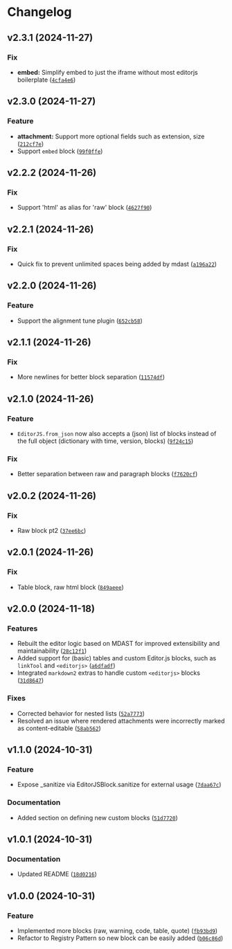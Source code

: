 # Changelog

<!--next-version-placeholder-->

## v2.3.1 (2024-11-27)

### Fix

* **embed:** Simplify embed to just the iframe without most editorjs boilerplate ([`4cfa4e6`](https://github.com/educationwarehouse/edwh-editorjs/commit/4cfa4e6c05fc0d3d39f50b2ccb60c41d42c1b506))

## v2.3.0 (2024-11-27)

### Feature

* **attachment:** Support more optional fields such as extension, size ([`212cf7e`](https://github.com/educationwarehouse/edwh-editorjs/commit/212cf7e871f3b9b5137234fea050e24b268229f5))
* Support `embed` block ([`99f0ffe`](https://github.com/educationwarehouse/edwh-editorjs/commit/99f0ffe257efb11eab76f266cf86e72c2f9df2eb))

## v2.2.2 (2024-11-26)

### Fix

* Support 'html' as alias for 'raw' block ([`4627f90`](https://github.com/educationwarehouse/edwh-editorjs/commit/4627f900a30bf6d6b202790958a78d4ef745ee11))

## v2.2.1 (2024-11-26)

### Fix

* Quick fix to prevent unlimited spaces being added by mdast ([`a196a22`](https://github.com/educationwarehouse/edwh-editorjs/commit/a196a221b623f7d4808aec64ef455197bdcfacaf))

## v2.2.0 (2024-11-26)

### Feature

* Support the alignment tune plugin ([`652cb58`](https://github.com/educationwarehouse/edwh-editorjs/commit/652cb58920b35fbb36c56d665e52e69a40811258))

## v2.1.1 (2024-11-26)

### Fix

* More newlines for better block separation ([`11574df`](https://github.com/educationwarehouse/edwh-editorjs/commit/11574df641ed9c7b4da11a0ee8c102b737c3cf66))

## v2.1.0 (2024-11-26)

### Feature

* `EditorJS.from_json` now also accepts a (json) list of blocks instead of the full object (dictionary with time, version, blocks) ([`9f24c15`](https://github.com/educationwarehouse/edwh-editorjs/commit/9f24c15983948db96153901e804b9a2b11029f49))

### Fix

* Better separation between raw and paragraph blocks ([`f7620cf`](https://github.com/educationwarehouse/edwh-editorjs/commit/f7620cf6f34a0a9b9a218fb1c78a67a04f15b78e))

## v2.0.2 (2024-11-26)

### Fix

* Raw block pt2 ([`37ee6bc`](https://github.com/educationwarehouse/edwh-editorjs/commit/37ee6bc09dd8f54ca22f2652be1c5920d74779d1))

## v2.0.1 (2024-11-26)

### Fix

* Table block, raw html block ([`849aeee`](https://github.com/educationwarehouse/edwh-editorjs/commit/849aeee9fcafd51cb71416edeb127820ee3fc89f))

## v2.0.0 (2024-11-18)

### Features

* Rebuilt the editor logic based on MDAST for improved extensibility and maintainability ([`28c12f1`](https://github.com/educationwarehouse/edwh-editorjs/commit/28c12f1f74c71a995f9f8097f1b26be45f835ad4))
* Added support for (basic) tables and custom Editor.js blocks, such as `linkTool` and `<editorjs>` ([`a6dfadf`](https://github.com/educationwarehouse/edwh-editorjs/commit/a6dfadf21ec008fe714704a056b9ffec751d731c))
* Integrated `markdown2` extras to handle custom `<editorjs>` blocks ([`31d8647`](https://github.com/educationwarehouse/edwh-editorjs/commit/31d8647b7275e245dabf27a99c43d400217705be))

### Fixes

* Corrected behavior for nested lists ([`52a7773`](https://github.com/educationwarehouse/edwh-editorjs/commit/52a7773470dce3eee6a2d17d46b594551ed043a5))
* Resolved an issue where rendered attachments were incorrectly marked as content-editable ([`58ab562`](https://github.com/educationwarehouse/edwh-editorjs/commit/58ab562daaca233455b3fe66b773af61f1abb0ad))


## v1.1.0 (2024-10-31)

### Feature

* Expose _sanitize via EditorJSBlock.sanitize for external usage ([`7daa67c`](https://github.com/educationwarehouse/edwh-editorjs/commit/7daa67c90440510c83b573c22edf377cc2fd801f))

### Documentation

* Added section on defining new custom blocks ([`51d7720`](https://github.com/educationwarehouse/edwh-editorjs/commit/51d77208d4f8156e895de914f41bdeb882a508c0))

## v1.0.1 (2024-10-31)

### Documentation

* Updated README ([`18d0216`](https://github.com/educationwarehouse/edwh-editorjs/commit/18d021629bcb223b89a9731e9ad8c574248f75c7))

## v1.0.0 (2024-10-31)

### Feature

* Implemented more blocks (raw, warning, code, table, quote) ([`fb93bd9`](https://github.com/educationwarehouse/edwh-editorjs/commit/fb93bd959f06fa86bc23c9bfc51a8b7fddfc65f2))
* Refactor to Registry Pattern so new block can be easily added ([`b06c86d`](https://github.com/educationwarehouse/edwh-editorjs/commit/b06c86da623dd2a2d92f7c48353a1f3208fb5749))
